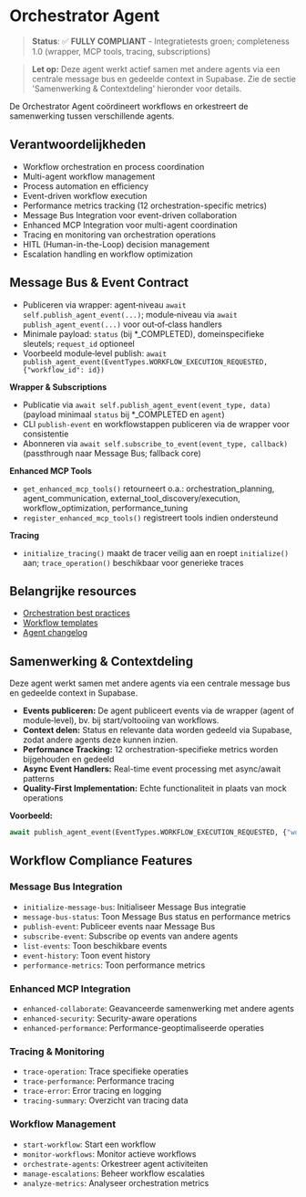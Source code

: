 # Orchestrator Agent

> **Status**: ✅ **FULLY COMPLIANT** - Integratietests groen; completeness 1.0 (wrapper, MCP tools, tracing, subscriptions)

> **Let op:** Deze agent werkt actief samen met andere agents via een centrale message bus en gedeelde context in Supabase. Zie de sectie 'Samenwerking & Contextdeling' hieronder voor details.

De Orchestrator Agent coördineert workflows en orkestreert de samenwerking tussen verschillende agents.

## Verantwoordelijkheden
- Workflow orchestration en process coordination
- Multi-agent workflow management
- Process automation en efficiency
- Event-driven workflow execution
- Performance metrics tracking (12 orchestration-specific metrics)
- Message Bus Integration voor event-driven collaboration
- Enhanced MCP Integration voor multi-agent coordination
- Tracing en monitoring van orchestration operations
- HITL (Human-in-the-Loop) decision management
- Escalation handling en workflow optimization

## Message Bus & Event Contract
- Publiceren via wrapper: agent‑niveau `await self.publish_agent_event(...)`; module‑niveau via `await publish_agent_event(...)` voor out‑of‑class handlers
- Minimale payload: `status` (bij *_COMPLETED), domeinspecifieke sleutels; `request_id` optioneel
- Voorbeeld module‑level publish: `await publish_agent_event(EventTypes.WORKFLOW_EXECUTION_REQUESTED, {"workflow_id": id})`

**Wrapper & Subscriptions**
- Publicatie via `await self.publish_agent_event(event_type, data)` (payload minimaal `status` bij *_COMPLETED en `agent`)
- CLI `publish-event` en workflowstappen publiceren via de wrapper voor consistentie
- Abonneren via `await self.subscribe_to_event(event_type, callback)` (passthrough naar Message Bus; fallback core)

**Enhanced MCP Tools**
- `get_enhanced_mcp_tools()` retourneert o.a.: orchestration_planning, agent_communication, external_tool_discovery/execution, workflow_optimization, performance_tuning
- `register_enhanced_mcp_tools()` registreert tools indien ondersteund

**Tracing**
- `initialize_tracing()` maakt de tracer veilig aan en roept `initialize()` aan; `trace_operation()` beschikbaar voor generieke traces

## Belangrijke resources
- [Orchestration best practices](../../resources/templates/orchestrator/best-practices.md)
- [Workflow templates](../../resources/templates/orchestrator/workflow-template.md)
- [Agent changelog](changelog.md)

## Samenwerking & Contextdeling

Deze agent werkt samen met andere agents via een centrale message bus en gedeelde context in Supabase.

- **Events publiceren:** De agent publiceert events via de wrapper (agent of module‑level), bv. bij start/voltooiing van workflows.
- **Context delen:** Status en relevante data worden gedeeld via Supabase, zodat andere agents deze kunnen inzien.
- **Performance Tracking:** 12 orchestration-specifieke metrics worden bijgehouden en gedeeld
- **Async Event Handlers:** Real-time event processing met async/await patterns
- **Quality-First Implementation:** Echte functionaliteit in plaats van mock operations

**Voorbeeld:**
```python
await publish_agent_event(EventTypes.WORKFLOW_EXECUTION_REQUESTED, {"workflow_id": workflow_id})
```

## Workflow Compliance Features

### Message Bus Integration
- `initialize-message-bus`: Initialiseer Message Bus integratie
- `message-bus-status`: Toon Message Bus status en performance metrics
- `publish-event`: Publiceer events naar Message Bus
- `subscribe-event`: Subscribe op events van andere agents
- `list-events`: Toon beschikbare events
- `event-history`: Toon event history
- `performance-metrics`: Toon performance metrics

### Enhanced MCP Integration
- `enhanced-collaborate`: Geavanceerde samenwerking met andere agents
- `enhanced-security`: Security-aware operations
- `enhanced-performance`: Performance-geoptimaliseerde operaties

### Tracing & Monitoring
- `trace-operation`: Trace specifieke operaties
- `trace-performance`: Performance tracing
- `trace-error`: Error tracing en logging
- `tracing-summary`: Overzicht van tracing data

### Workflow Management
- `start-workflow`: Start een workflow
- `monitor-workflows`: Monitor actieve workflows
- `orchestrate-agents`: Orkestreer agent activiteiten
- `manage-escalations`: Beheer workflow escalaties
- `analyze-metrics`: Analyseer orchestration metrics 